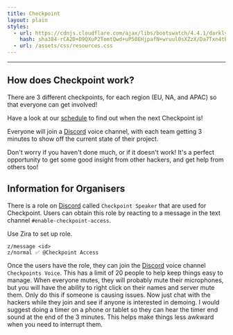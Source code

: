 ```yaml
---
title: Checkpoint
layout: plain
styles:
  - url: https://cdnjs.cloudflare.com/ajax/libs/bootswatch/4.4.1/darkly/bootstrap.min.css
    hash: sha384-rCA2D+D9QXuP2TomtQwd+uP50EHjpafN+wruul0sXZzX/Da7Txn4tB9aLMZV4DZm
  - url: /assets/css/resources.css
---
```

---

## How does Checkpoint work?

There are 3 different checkpoints, for each region (EU, NA, and APAC) so that everyone can get involved!

Have a look at our [schedule](/schedule) to find out when the next Checkpoint is!

Everyone will join a [Discord](https://discord.hackquarantine.com) voice channel, with each team getting 3 minutes to show off the current state of their project.

Don't worry if you haven't done much, or if it doesn't work! It's a perfect opportunity to get some good insight from other hackers, and get help from others too!

## Information for Organisers

There is a role on [Discord](https://discord.hackquarantine.com) called `Checkpoint Speaker` that are used for Checkpoint. Users can obtain this role by reacting to a message in the text channel `#enable-checkpoint-access`. 

Use Zira to set up role. 

```
z/message <id>
z/normal ✅ @Checkpoint Access
```

Once the users have the role, they can join the [Discord](https://discord.hackquarantine.com) voice channel `Checkpoints Voice`. This has a limit of 20 people to help keep things easy to manage. When everyone mutes, they will probably mute their microphones, but you will have the ability to right click on their names and server mute them. Only do this if someone is causing issues. Now just chat with the hackers while they join and see if anyone is interested in demoing. I would suggest doing a timer on a phone or tablet so they can hear the timer end sound at the end of the 3 minutes. This helps make things less awkward when you need to interrupt them.  
